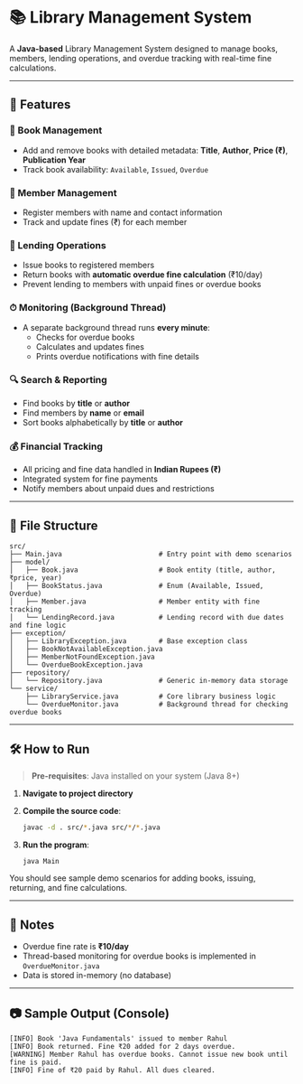 # 📚 Library Management System

A **Java-based** Library Management System designed to manage books, members, lending operations, and overdue tracking with real-time fine calculations.

---

## 🚀 Features

### 📖 Book Management
- Add and remove books with detailed metadata: **Title**, **Author**, **Price (₹)**, **Publication Year**
- Track book availability: `Available`, `Issued`, `Overdue`

### 👥 Member Management
- Register members with name and contact information
- Track and update fines (₹) for each member

### 🔄 Lending Operations
- Issue books to registered members
- Return books with **automatic overdue fine calculation** (₹10/day)
- Prevent lending to members with unpaid fines or overdue books

### ⏱ Monitoring (Background Thread)
- A separate background thread runs **every minute**:
  - Checks for overdue books
  - Calculates and updates fines
  - Prints overdue notifications with fine details

### 🔍 Search & Reporting
- Find books by **title** or **author**
- Find members by **name** or **email**
- Sort books alphabetically by **title** or **author**

### 💰 Financial Tracking
- All pricing and fine data handled in **Indian Rupees (₹)**
- Integrated system for fine payments
- Notify members about unpaid dues and restrictions

---

## 📂 File Structure

```
src/
├── Main.java                        # Entry point with demo scenarios
├── model/
│   ├── Book.java                    # Book entity (title, author, ₹price, year)
│   ├── BookStatus.java              # Enum (Available, Issued, Overdue)
│   ├── Member.java                  # Member entity with fine tracking
│   └── LendingRecord.java           # Lending record with due dates and fine logic
├── exception/
│   ├── LibraryException.java        # Base exception class
│   ├── BookNotAvailableException.java
│   ├── MemberNotFoundException.java
│   └── OverdueBookException.java
├── repository/
│   └── Repository.java              # Generic in-memory data storage
└── service/
    ├── LibraryService.java          # Core library business logic
    └── OverdueMonitor.java          # Background thread for checking overdue books
```

---

## 🛠 How to Run

> **Pre-requisites**: Java installed on your system (Java 8+)

1. **Navigate to project directory**

2. **Compile the source code**:
   ```bash
   javac -d . src/*.java src/*/*.java
   ```

3. **Run the program**:
   ```bash
   java Main
   ```

You should see sample demo scenarios for adding books, issuing, returning, and fine calculations.

---

## 📌 Notes
- Overdue fine rate is **₹10/day**
- Thread-based monitoring for overdue books is implemented in `OverdueMonitor.java`
- Data is stored in-memory (no database)

---

## 📷 Sample Output (Console)

```
[INFO] Book 'Java Fundamentals' issued to member Rahul
[INFO] Book returned. Fine ₹20 added for 2 days overdue.
[WARNING] Member Rahul has overdue books. Cannot issue new book until fine is paid.
[INFO] Fine of ₹20 paid by Rahul. All dues cleared.
```
